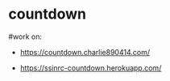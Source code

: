 # countdown
#work on:

* https://countdown.charlie890414.com/

* https://ssinrc-countdown.herokuapp.com/
